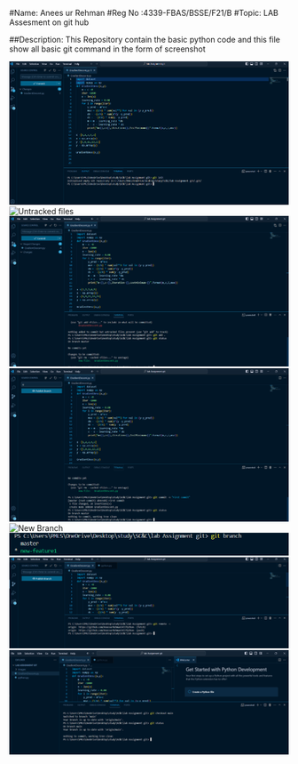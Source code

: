 #Name: Anees ur Rehman
#Reg No :4339-FBAS/BSSE/F21/B
#Topic: LAB Assesment on git hub


##Description:
This Repository contain the basic python code and this file show all basic git command in the form of screenshot



![initializing the empty repo](<images/initiliz empty git repo.png>)
![Untracked files](<images/untracked file.png>)
![Tracked files](<images/git tracked file.png>)
![First commit](<images/git first commit.png>)
![New Branch](<images/git new branch.png>)
![Total Branches](<images/total branch.png>)
![Origin add](<images/origin added.png>)
![Push repository on github](<images/after push status.png>)



